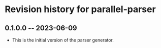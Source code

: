 # Revision history for parallel-parser

## 0.1.0.0 -- 2023-06-09

* This is the initial version of the parser generator.
